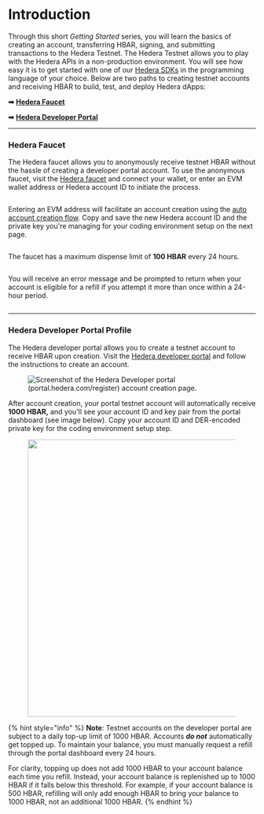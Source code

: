 # Introduction

Through this short _Getting Started_ series, you will learn the basics of creating an account, transferring HBAR, signing, and submitting transactions to the Hedera Testnet. The Hedera Testnet allows you to play with the Hedera APIs in a non-production environment. You will see how easy it is to get started with one of our [Hedera SDKs](../sdks-and-apis/) in the programming language of your choice. Below are two paths to creating testnet accounts and receiving HBAR to build, test, and deploy Hedera dApps:

**➡** [**Hedera Faucet**](introduction.md#hedera-faucet)

**➡** [**Hedera Developer Portal**](introduction.md#hedera-developer-portal-profile)

***

### Hedera Faucet

The Hedera faucet allows you to anonymously receive testnet HBAR without the hassle of creating a developer portal account. To use the anonymous faucet, visit the [Hedera faucet](https://portal.hedera.com/faucet) and connect your wallet, or enter an EVM wallet address or Hedera account ID to initiate the process.

<figure><img src="../.gitbook/assets/faucet-receive-hbar.png" alt=""><figcaption></figcaption></figure>

Entering an EVM address will facilitate an account creation using the [auto account creation flow](../core-concepts/accounts/auto-account-creation.md#auto-account-creation-evm-address-alias). Copy and save the new Hedera account ID and the private key you're managing for your coding environment setup on the next page.

<figure><img src="../.gitbook/assets/faucet-success-account-id.png" alt=""><figcaption></figcaption></figure>

The faucet has a maximum dispense limit of **100 HBAR** every 24 hours.

<figure><img src="../.gitbook/assets/faucet-wallet-timer.png" alt=""><figcaption></figcaption></figure>

You will receive an error message and be prompted to return when your account is eligible for a refill if you attempt it more than once within a 24-hour period.

<figure><img src="../.gitbook/assets/faucet-receive-error.png" alt=""><figcaption></figcaption></figure>

***

### Hedera Developer Portal Profile

The Hedera developer portal allows you to create a testnet account to receive HBAR upon creation. Visit the [Hedera developer portal](https://portal.hedera.com/register) and follow the instructions to create an account.

<figure><img src="../.gitbook/assets/portal%20testnet%20account.png" alt="Screenshot of the Hedera Developer portal (portal.hedera.com/register) account creation page."><figcaption></figcaption></figure>

After account creation, your portal testnet account will automatically receive **1000 HBAR,** and you'll see your account ID and key pair from the portal dashboard (see image below). Copy your account ID and DER-encoded private key for the coding environment setup step.

<figure><img src="../.gitbook/assets/faucet-der-account-id.png" alt="" width="563"><figcaption></figcaption></figure>

{% hint style="info" %}
**Note**: Testnet accounts on the developer portal are subject to a daily top-up limit of 1000 HBAR. Accounts _**do not**_ automatically get topped up. To maintain your balance, you must manually request a refill through the portal dashboard every 24 hours.

For clarity, topping up does not add 1000 HBAR to your account balance each time you refill. Instead, your account balance is replenished up to 1000 HBAR if it falls below this threshold. For example, if your account balance is 500 HBAR, refilling will only add enough HBAR to bring your balance to 1000 HBAR, not an additional 1000 HBAR.
{% endhint %}
